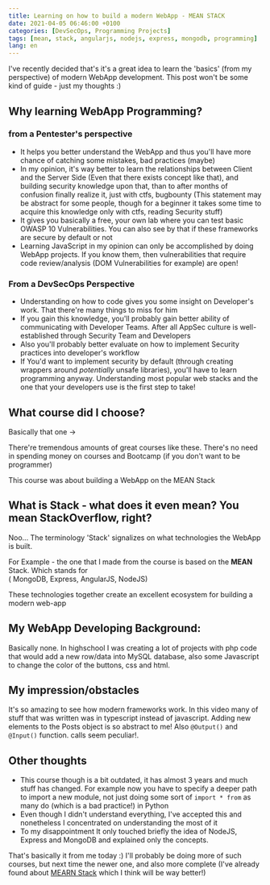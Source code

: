 ```yaml
---
title: Learning on how to build a modern WebApp - MEAN STACK
date: 2021-04-05 06:46:00 +0100
categories: [DevSecOps, Programming Projects]
tags: [mean, stack, angularjs, nodejs, express, mongodb, programming]
lang: en
---
```


I've recently decided that's it's a great idea to learn the 'basics' (from my perspective) of modern WebApp development. This post won't be some kind of guide - just my thoughts :)

## Why learning WebApp Programming?

### from a Pentester's perspective
- It helps you better understand the WebApp and thus you'll have more chance of catching some mistakes, bad practices (maybe)
- In my opinion, it's way better to learn the relationships between Client and the Server Side (Even that there exists concept like that), and building security knowledge upon that, than to after months of confusion finally realize it, just with ctfs, bugbounty (This statement may be abstract for some people, though for a beginner it takes some time to acquire this knowledge only with ctfs, reading Security stuff)
- It gives you basically a free, your own lab where you can test basic OWASP 10 Vulnerabilities. You can also see by that if these frameworks are secure by default or not
- Learning JavaScript in my opinion can only be accomplished by doing WebApp projects. If you know them, then vulnerabilities that require code review/analysis (DOM Vulnerabilities for example) are open! 


### From a DevSecOps Perspective
- Understanding on how to code gives you some insight on Developer's work. That there're many things to miss for him
- If you gain this knowledge, you'll probably gain better ability of communicating with Developer Teams. After all AppSec culture is well-established through Security Team and Developers
- Also you'll probably better evaluate on how to implement Security practices into developer's workflow
- If You'd want to implement security by default (through creating wrappers around *potentially* unsafe libraries), you'll have to learn programming anyway. Understanding most popular web stacks and the one that your developers use is the first step to take!

## What course did I choose?

Basically that one -> [](https://www.youtube.com/watch?v=1tRLveSyNz8&pbjreload=101)

There're tremendous amounts of great courses like these. There's no need in spending money on courses and Bootcamp (if you don't want to be programmer)

This course was about building a WebApp on the MEAN Stack
## What is Stack - what does it even mean? You mean StackOverflow, right?

Noo... The terminology 'Stack' signalizes on what technologies the WebApp is built.

For Example - the one that I made from the course is based on the **MEAN** Stack. Which stands for   
( MongoDB, Express, AngularJS, NodeJS)

These technologies together create an excellent ecosystem for building a modern web-app

## My WebApp Developing Background:

Basically none. In highschool I was creating a lot of projects with php code that would add a new row/data into MySQL database, also some Javascript to change the color of the buttons, css and html.

## My impression/obstacles

It's so amazing to see how modern frameworks work. In this video many of stuff that was written was in typescript instead of javascript.
Adding new elements to the Posts object is so abstract to me! Also ```@Output()``` and ```@Input()``` function.
calls seem peculiar!.



## Other thoughts

- This course though is a bit outdated, it has almost 3 years and much stuff has changed. For example now you have to specify a deeper path to import a new module, not just doing some sort of ```import * from``` as many do (which is a bad practice!) in Python
- Even though I didn't understand everything, I've accepted this and nonetheless I concentrated on understanding the most of it
- To my disappointment It only touched briefly the idea of NodeJS, Express and MongoDB and explained only the concepts.

That's basically it from me today :) I'll probably be doing more of such courses, but next time the newer one, and also more complete (I've already found about [MEARN Stack](https://youtu.be/ktjafK4SgWM) which I think will be way better!)